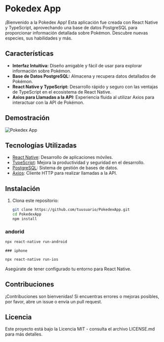 # Pokedex App

¡Bienvenido a la Pokedex App! Esta aplicación fue creada con React Native y TypeScript, aprovechando una base de datos PostgreSQL para proporcionar información detallada sobre Pokémon. Descubre nuevas especies, sus habilidades y más.

## Características

- **Interfaz Intuitiva:** Diseño amigable y fácil de usar para explorar información sobre Pokémon.
- **Base de Datos PostgreSQL:** Almacena y recupera datos detallados de Pokémon.
- **React Native y TypeScript:** Desarrollo rápido y seguro con las ventajas de TypeScript en el ecosistema de React Native.
- **Axios para Llamadas a la API:** Experiencia fluida al utilizar Axios para interactuar con la API de Pokémon.

## Demostración

![Pokedex App](demo.gif)

## Tecnologías Utilizadas

- [React Native](https://reactnative.dev): Desarrollo de aplicaciones móviles.
- [TypeScript](https://www.typescriptlang.org): Mejora la productividad y seguridad en el desarrollo.
- [PostgreSQL](https://www.postgresql.org): Sistema de gestión de bases de datos.
- [Axios](https://axios-http.com): Cliente HTTP para realizar llamadas a la API.

## Instalación

1. Clona este repositorio:

   ```bash
   git clone https://github.com/tuusuario/PokedexApp.git
   cd PokedexApp
   npm install
   ```
  ### andorid
  
  ```bash
  npx react-native run-android
  ```
    ### iphone
  
  ```bash
  npx react-native run-ios
  ```
  
  Asegúrate de tener configurado tu entorno para React Native.

## Contribuciones
¡Contribuciones son bienvenidas! Si encuentras errores o mejoras posibles, por favor, abre un issue o envía un pull request.

 ## Licencia
Este proyecto está bajo la Licencia MIT - consulta el archivo LICENSE.md para más detalles.




